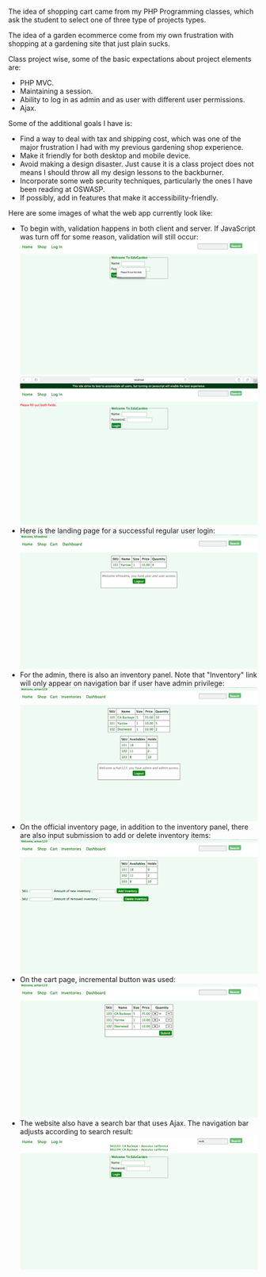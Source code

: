 The idea of shopping cart came from my PHP Programming classes, which ask the student to select one of three type of projects types.

The idea of a garden ecommerce come from my own frustration with shopping at a gardening site that just plain sucks.

Class project wise, some of the basic expectations about project elements are:
* PHP MVC.
* Maintaining a session.
* Ability to log in as admin and as user with different user permissions.
* Ajax.


Some of the additional goals I have is:
* Find a way to deal with tax and shipping cost, which was one of the major frustration I had with my previous gardening shop experience.  
* Make it friendly for both desktop and mobile device.
* Avoid making a design disaster. Just cause it is a class project does not means I should throw all my design lessons to the backburner.
* Incorporate some web security techniques, particularly the ones I have been reading at OSWASP.
* If possibly, add in features that make it accessibility-friendly.

Here are some images of what the web app currently look like:
* To begin with, validation happens in both client and server. If JavaScript was turn off for some reason, validation will still occur:
![Client Side Validation](https://github.com/amychan331/schoolProject-EduGarden/blob/master/image/sample/clientSideValidation.png)
![Server Side Validation](https://github.com/amychan331/schoolProject-EduGarden/blob/master/image/sample/serverSideValidation.png)
* Here is the landing page for a successful regular user login:
![Regular User Login](https://github.com/amychan331/schoolProject-EduGarden/blob/master/image/sample/regularLogin.png)
* For the admin, there is also an inventory panel. Note that "Inventory" link will only appear on navigation bar if user have admin privilege:
![Admin Login](https://github.com/amychan331/schoolProject-EduGarden/blob/master/image/sample/adminLogin.png)
* On the official inventory page, in addition to the inventory panel, there are also input submission to add or delete inventory items:
![Admin Inventory](https://github.com/amychan331/schoolProject-EduGarden/blob/master/image/sample/adminInventory.png)
* On the cart page, incremental button was used:
![Cart Page](https://github.com/amychan331/schoolProject-EduGarden/blob/master/image/sample/cart.png)
* The website also have a search bar that uses Ajax. The navigation bar adjusts according to search result:
![Search Bar Working](https://github.com/amychan331/schoolProject-EduGarden/blob/master/image/sample/ajaxSearch.png)
